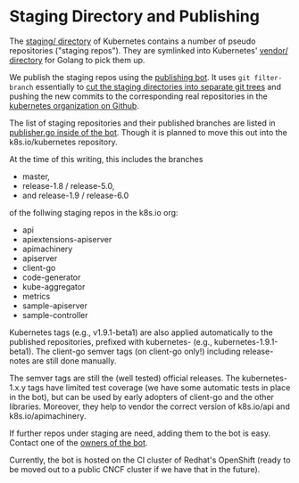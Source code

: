 # Staging Directory and Publishing

The [staging/ directory](https://git.k8s.io/kubernetes/staging) of Kubernetes contains a number of pseudo repositories ("staging repos"). They are symlinked into Kubernetes' [vendor/ directory](https://git.k8s.io/kubernetes/vendor/k8s.io) for Golang to pick them up.

We publish the staging repos using the [publishing bot](https://git.k8s.io/publishing-bot). It uses `git filter-branch` essentially to [cut the staging directories into separate git trees](https://de.slideshare.net/sttts/cutting-the-kubernetes-monorepo-in-pieces-never-learnt-more-about-git) and pushing the new commits to the corresponding real repositories in the [kubernetes organization on Github](https://github.com/kubernetes).

The list of staging repositories and their published branches are listed in [publisher.go inside of the bot](https://git.k8s.io/publishing-bot/cmd/publishing-bot/publisher.go). Though it is planned to move this out into the k8s.io/kubernetes repository.

At the time of this writing, this includes the branches

- master,
- release-1.8 / release-5.0,
- and release-1.9 / release-6.0

of the follwing staging repos in the k8s.io org:

- api
- apiextensions-apiserver
- apimachinery
- apiserver
- client-go
- code-generator
- kube-aggregator
- metrics
- sample-apiserver
- sample-controller

Kubernetes tags (e.g., v1.9.1-beta1) are also applied automatically to the published repositories, prefixed with kubernetes- (e.g., kubernetes-1.9.1-beta1). The client-go semver tags (on client-go only!) including release-notes are still done manually.

The semver tags are still the (well tested) official releases. The kubernetes-1.x.y tags have limited test coverage (we have some automatic tests in place in the bot), but can be used by early adopters of client-go and the other libraries. Moreover, they help to vendor the correct version of k8s.io/api and k8s.io/apimachinery.

If further repos under staging are need, adding them to the bot is easy. Contact one of the [owners of the bot](https://git.k8s.io/publishing-bot/OWNERS).

Currently, the bot is hosted on the CI cluster of Redhat's OpenShift (ready to be moved out to a public CNCF cluster if we have that in the future).
